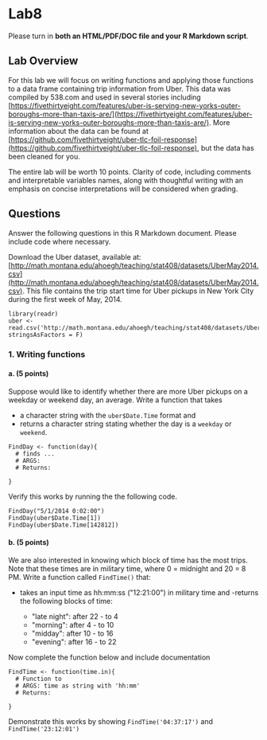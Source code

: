 # Lab8

Please turn in **both an HTML/PDF/DOC file and your R Markdown script**. 

## Lab Overview

For this lab we will focus on writing functions and applying those functions to a data frame containing trip information from Uber. This data was compiled by 538.com and used in several stories including [https://fivethirtyeight.com/features/uber-is-serving-new-yorks-outer-boroughs-more-than-taxis-are/](https://fivethirtyeight.com/features/uber-is-serving-new-yorks-outer-boroughs-more-than-taxis-are/). More information about the data can be found at [https://github.com/fivethirtyeight/uber-tlc-foil-response](https://github.com/fivethirtyeight/uber-tlc-foil-response), but the data has been cleaned for you.

The entire lab will be worth 10 points. Clarity of code, including comments and interpretable variables names, along with thoughtful writing with an emphasis on concise interpretations will be considered when grading. 

## Questions
Answer the following questions in this R Markdown document. Please include code where necessary.


Download the Uber dataset, available at: [http://math.montana.edu/ahoegh/teaching/stat408/datasets/UberMay2014.csv](http://math.montana.edu/ahoegh/teaching/stat408/datasets/UberMay2014.csv). This file contains the trip start time for Uber pickups in New York City during the first week of May, 2014. 

```{r}
library(readr)
uber <- read.csv('http://math.montana.edu/ahoegh/teaching/stat408/datasets/UberMay2014.csv', stringsAsFactors = F)
```

### 1. Writing functions
#### a. (5 points)
Suppose would like to identify whether there are more Uber pickups on a weekday or weekend day, an average. Write a function that takes 
- a character string with the `uber$Date.Time` format and 
- returns a character string stating whether the day is a `weekday` or `weekend`.

```
FindDay <- function(day){
  # finds ... 
  # ARGS:
  # Returns:
 
}
```


Verify this works by running the the following code.

```
FindDay("5/1/2014 0:02:00")
FindDay(uber$Date.Time[1])
FindDay(uber$Date.Time[142812])
```

#### b. (5 points)
We are also interested in knowing which block of time has the most trips. Note that these times are in military time, where 0 = midnight and 20 = 8 PM. Write a function called `FindTime()` that:

- takes an input time as hh:mm:ss ("12:21:00") in military time and 
-returns the following blocks of time:

    - "late night": after 22 - to 4
    - "morning": after 4 - to 10
    - "midday": after 10 - to 16
    - "evening": after 16 -  to 22

Now complete the function below and include documentation

```
FindTime <- function(time.in){
  # Function to 
  # ARGS: time as string with 'hh:mm'
  # Returns: 
  
}
```
Demonstrate this works by showing `FindTime('04:37:17')` and `FindTime('23:12:01')`

